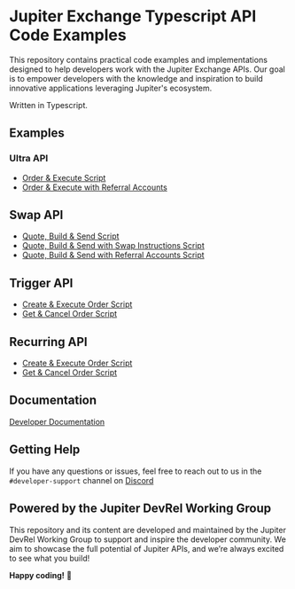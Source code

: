 # Jupiter Exchange Typescript API Code Examples

This repository contains practical code examples and implementations designed to help developers work with the Jupiter Exchange APIs. Our goal is to empower developers with the knowledge and inspiration to build innovative applications leveraging Jupiter's ecosystem.

Written in Typescript.

## Examples

### Ultra API

- [Order & Execute Script](ultra/order-execute/README.md)
- [Order & Execute with Referral Accounts](ultra/order-execute-with-referral-accounts/README.md)

## Swap API

- [Quote, Build & Send Script](swap/quote-build-send/README.md)
- [Quote, Build & Send with Swap Instructions Script](swap/quote-build-send-with-swap-instructions/README.md)
- [Quote, Build & Send with Referral Accounts Script](swap/quote-build-send-with-referral-accounts/README.md)

## Trigger API

- [Create & Execute Order Script](trigger/create-execute-order/README.md)
- [Get & Cancel Order Script](trigger/get-cancel-order/README.md)

## Recurring API

- [Create & Execute Order Script](recurring/create-execute-order/README.md)
- [Get & Cancel Order Script](recurring/get-cancel-order/README.md)

## Documentation

[Developer Documentation](https://dev.jup.ag/)

## Getting Help

If you have any questions or issues, feel free to reach out to us in the `#developer-support` channel on [Discord](https://discord.com/invite/jup)

## Powered by the Jupiter DevRel Working Group

This repository and its content are developed and maintained by the Jupiter DevRel Working Group to support and inspire the developer community. We aim to showcase the full potential of Jupiter APIs, and we’re always excited to see what you build!

**Happy coding!** 🚀
